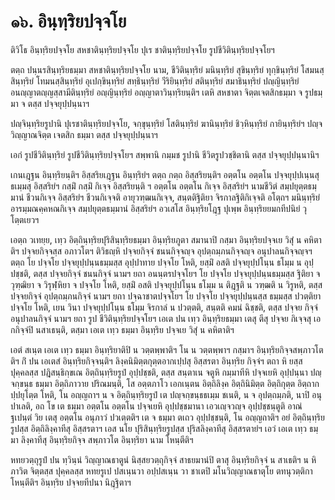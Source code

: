 <h1>๑๖. อินฺทฺริยปจฺจโย</h1>
<p>ติวิโธ อินฺทฺริยปจฺจโย สหชาตินฺทฺริยปจฺจโย ปุเร ชาตินฺทฺริยปจฺจโย รูปชีวิตินฺทฺริยปจฺจโยฯ</p>


<p>ตตฺถ ปนฺนรสินฺทฺริยธมฺมา สหชาตินฺทฺริยปจฺจโย นาม, ชีวิตินฺทฺริยํ มนินฺทฺริยํ สุขินฺทฺริยํ ทุกฺขินฺทฺริยํ โสมนสฺสินฺทฺริยํ โทมนสฺสินฺทฺริยํ อุเปกฺขินฺทฺริยํ สทฺธินฺทฺริยํ วีริยินฺทฺริยํ สตินฺทฺริยํ สมาธินฺทฺริยํ ปญฺญินฺทฺริยํ อนญฺญาตญฺญสฺสามีตินฺทฺริยํ อญฺญินฺทฺริยํ อญฺญาตาวินฺทฺริยนฺติฯ เตหิ สหชาตา จิตฺตเจตสิกธมฺมา จ รูปธมฺมา จ ตสฺส ปจฺจยุปฺปนฺนาฯ</p>


<p>ปญฺจินฺทฺริยรูปานิ ปุเรชาตินฺทฺริยปจฺจโย, จกฺขุนฺทฺริยํ โสตินฺทฺริยํ ฆานินฺทฺริยํ ชิวฺหินฺทฺริยํ กายินฺทฺริยํฯ ปญฺจวิญฺญาณจิตฺต เจตสิก ธมฺมา ตสฺส ปจฺจยุปฺปนฺนาฯ</p>


<p>เอกํ รูปชีวิตินฺทฺริยํ รูปชีวิตินฺทฺริยปจฺจโยฯ สพฺพานิ กมฺมช รูปานิ ชีวิตรูปวชฺชิตานิ ตสฺส ปจฺจยุปฺปนฺนานิฯ</p>


<p>เกนเฎฺฐน อินฺทฺริยนฺติฯ อิสฺสริยเฎฺฐน อินฺทฺริยํฯ ตตฺถ กตฺถ อิสฺสริยนฺติฯ อตฺตโน อตฺตโน ปจฺจยุปฺปเนฺนสุ ธเมฺมสุ อิสฺสริยํฯ กสฺมิํ กสฺมิํ กิเจฺจ อิสฺสริยนฺติ ฯ อตฺตโน อตฺตโน กิเจฺจ อิสฺสริยํฯ นามชีวิตํ สมฺปยุตฺตธมฺมานํ ชีวนกิเจฺจ อิสฺสริยํฯ ชีวนกิเจฺจติ อายุวฑฺฒนกิเจฺจ, สนฺตติฐิติยา จิรกาลฐิติกิเจฺจติ อโตฺถฯ มนินฺทฺริยํ อารมฺมณคฺคหณกิเจฺจ สมฺปยุตฺตธมฺมานํ อิสฺสริยํฯ อวเสโส อินฺทฺริยโฎฺฐ ปุเพฺพ อินฺทฺริยยมกทีปนิยํ วุโตฺตเยวฯ</p>


<p>เอตฺถ วเทยฺย, เทฺว อิตฺถินฺทฺริยปุริสินฺทฺริยธมฺมา อินฺทฺริยภูตา สมานาปิ กสฺมา อินฺทฺริยปจฺจเย วิสุํ น คหิตาติฯ ปจฺจยกิจฺจสฺส อภาวโตฯ ติวิธญฺหิ ปจฺจยกิจฺจํ ชนนกิจฺจญฺจ อุปตฺถมฺภนกิจฺจญฺจ อนุปาลนกิจฺจญฺจฯ ตตฺถ โย ปจฺจโย ปจฺจยุปฺปนฺนธมฺมสฺส อุปฺปาทาย ปจฺจโย โหติ, ยสฺมิํ อสติ ปจฺจยุปฺปโนฺน ธโมฺม น อุปฺปชฺชติ, ตสฺส ปจฺจยกิจฺจํ ชนนกิจฺจํ นามฯ ยถา อนนฺตรปจฺจโยฯ โย ปจฺจโย ปจฺจยุปฺปนฺนธมฺมสฺส ฐิติยา จ วุฑฺฒิยา จ วิรุฬฺหิยา จ ปจฺจโย โหติ, ยสฺมิํ อสติ ปจฺจยุปฺปโนฺน ธโมฺม น ติฎฺฐติ น วฑฺฒติ น วิรูหติ, ตสฺส ปจฺจยกิจฺจํ อุปตฺถมฺภนกิจฺจํ นามฯ ยถา ปจฺฉาชาตปจฺจโยฯ โย ปจฺจโย ปจฺจยุปฺปนฺนสฺส ธมฺมสฺส ปวตฺติยา ปจฺจโย โหติ, เยน วินา ปจฺจยุปฺปโนฺน ธโมฺม จิรกาลํ น ปวตฺตติ, สนฺตติ คมนํ ฉิชฺชติ, ตสฺส ปจฺจย กิจฺจํ อนุปาลนกิจฺจํ นามฯ ยถา รูป ชีวิตินฺทฺริยปจฺจโยฯ เอเต ปน เทฺว อินฺทฺริยธมฺมา เตสุ ตีสุ ปจฺจย กิเจฺจสุ เอกกิจฺจํปิ นสาเธนฺติ, ตสฺมา เอเต เทฺว ธมฺมา อินฺทฺริย ปจฺจเย วิสุํ น คหิตาติฯ</p>


<p>เอตํ สเนฺต เอเต เทฺว ธมฺมา อินฺทฺริยาติปิ น วตฺตพฺพาติฯ โน น วตฺตพฺพาฯ กสฺมาฯ อินฺทฺริยกิจฺจสพฺภาวโตติฯ กิํ ปน เอเตสํ อินฺทฺริยกิจฺจนฺติฯ ลิงฺคนิมิตฺตกุตฺตอากเปฺปสุ อิสฺสรตา อินฺทฺริย กิจฺจํฯ ตถา หิ ยสฺส ปุคฺคลสฺส ปฎิสนฺธิกฺขเณ อิตฺถินฺทฺริยรูปํ อุปฺปชฺชติ, ตสฺส สนฺตาเน จตูหิ กมฺมาทีหิ ปจฺจเยหิ อุปฺปนฺนา ปญฺจกฺขนฺธ ธมฺมา อิตฺถิภาวาย ปริณมนฺติ, โส อตฺตภาโว เอกเนฺตน อิตฺถิลิงฺค อิตฺถินิมิตฺต อิตฺถิกุตฺต อิตฺถากปฺปยุโตฺต โหติ, โน อญฺญถาฯ น จ อิตฺถินฺทฺริยรูปํ เต ปญฺจกฺขนฺธธเมฺม ชเนติ, น จ อุปตฺถมฺภติ, นาปิ อนุปาเลติ, อถ โข เต ธมฺมา อตฺตโน อตฺตโน ปจฺจเยหิ อุปฺปชฺชมานา เอวเญฺจวญฺจ อุปฺปชฺชนฺตูติ อาณํ ฐเปนฺตํ วิย เตสุ อตฺตโน อนุภาวํ ปวเตฺตติฯ เต จ ธมฺมา ตเถว อุปฺปชฺชนฺติ, โน อญฺญถาติฯ อยํ อิตฺถินฺทฺริยรูปสฺส อิตฺถิลิงฺคาทีสุ อิสฺสรตาฯ เอส นโย ปุริสินฺทฺริยรูปสฺส ปุริสลิงฺคาทีสุ อิสฺสรตายํฯ เอวํ เอเต เทฺว ธมฺมา ลิงฺคาทีสุ อินฺทฺริยกิจฺจ สพฺภาวโต อินฺทฺริยา นาม โหนฺตีติฯ</p>


<p>หทยวตฺถุรูปํ ปน ทฺวินฺนํ วิญฺญาณธาตูนํ นิสฺสยวตฺถุกิจฺจํ สาธยมานํปิ ตาสุ อินฺทฺริยกิจฺจํ น สาเธติฯ น หิ ภาวิต จิตฺตสฺส ปุคฺคลสฺส หทยรูเป ปสเนฺนวา  อปฺปสเนฺน วา ชาเตปิ มโนวิญฺญาณธาตุโย ตทนุวตฺติกา โหนฺตีติฯ อินฺทฺริย ปจฺจยทีปนา นิฎฺฐิตาฯ</p>





